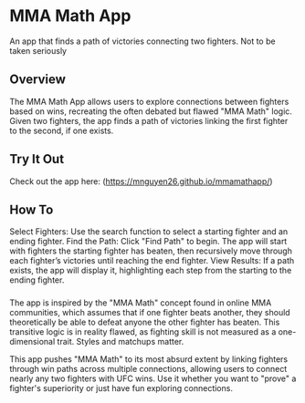 # MMA Math App
An app that finds a path of victories connecting two fighters. Not to be taken seriously

## Overview
The MMA Math App allows users to explore connections between fighters based on wins, recreating the often debated but flawed "MMA Math" logic. Given two fighters, the app finds a path of victories linking the first fighter to the second, if one exists.

## Try It Out
Check out the app here: (https://mnguyen26.github.io/mmamathapp/)

## How To
Select Fighters: Use the search function to select a starting fighter and an ending fighter.
Find the Path: Click "Find Path" to begin. The app will start with fighters the starting fighter has beaten, then recursively move through each fighter’s victories until reaching the end fighter.
View Results: If a path exists, the app will display it, highlighting each step from the starting to the ending fighter.

###
The app is inspired by the "MMA Math" concept found in online MMA communities, which assumes that if one fighter beats another, they should theoretically be able to defeat anyone the other fighter has beaten. This transitive logic is in reality flawed, as fighting skill is not measured as a one-dimensional trait. Styles and matchups matter.

This app pushes "MMA Math" to its most absurd extent by linking fighters through win paths across multiple connections, allowing users to connect nearly any two fighters with UFC wins. Use it whether you want to "prove" a fighter's superiority or just have fun exploring connections.